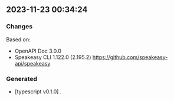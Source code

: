 

## 2023-11-23 00:34:24
### Changes
Based on:
- OpenAPI Doc 3.0.0 
- Speakeasy CLI 1.122.0 (2.195.2) https://github.com/speakeasy-api/speakeasy
### Generated
- [typescript v0.1.0] .